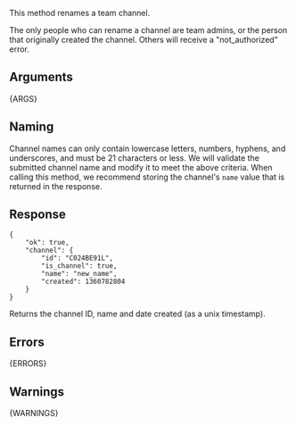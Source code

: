 This method renames a team channel.

The only people who can rename a channel are team admins, or the person that
originally created the channel. Others will receive a "not_authorized" error.


## Arguments

{ARGS}

## Naming

Channel names can only contain lowercase letters, numbers, hyphens, and underscores, and must be 21 characters or less. We will validate the submitted channel name and modify it to meet the above criteria. When calling this method, we recommend storing the channel's `name` value that is returned in the response.

## Response


	{
		"ok": true,
		"channel": {
			"id": "C024BE91L",
			"is_channel": true,
			"name": "new_name",
			"created": 1360782804
		}
	}

Returns the channel ID, name and date created (as a unix timestamp).

## Errors

{ERRORS}

## Warnings

{WARNINGS}
